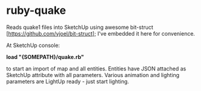 # ruby-quake
Reads quake1 files into SketchUp using awesome bit-struct [https://github.com/vjoel/bit-struct]; I've embedded it here for convenience.

At SketchUp console:

__load "{SOMEPATH}/quake.rb"__

to start an import of map and all entities.  Entities have JSON attached as SketchUp attribute with all parameters.
Various animation and lighting parameters are LightUp ready - just start lighting.
